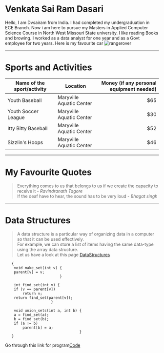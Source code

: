 # Venkata Sai Ram Dasari
Hello, I am Dvsairam from India. I had completed my undergraduation in ECE Branch. Now i am here to pursue my Masters in Applied Computer Science Course in North West Missouri State university. I like reading Books and browing. I worked as a data analyst for one year and as a Govt employee for two years.
Here is my favourite car ![rangerover](Documents/webapps-repos/assignment1-DASARI/rangerover.jpg)

---
# Sports and Activities
|Name of the sport/activity|Location|Money (if any personal equipment needed)|
|---|---|---:|
|Youth Baseball|Maryville Aquatic Center|$65|
|Youth Soccer League|Maryville Aquatic Center|$30|
|Itty Bitty Baseball|Maryville Aquatic Center|$52|
|Sizzlin's Hoops|Maryville Aquatic Center|$46|

---
# My Favourite Quotes
> Everything comes to us that belongs to us if we create the capacity to receive it -  *Ravindranath Tagore* <br>
> If the deaf have to hear, the sound has to be very loud - *Bhagat singh*

---
# Data Structures
> A data structure is a particular way of organizing data in a computer so that it can be used effectively.<br>
For example, we can store a list of items having the same data-type using the array data structure.<br>
Let us have a look at this page [DataStructures](https://www.geeksforgeeks.org/data-structures/)
~~~
   {
    void make_set(int v) {
    parent[v] = v;
                         }

    int find_set(int v) {
    if (v == parent[v])
        return v;
    return find_set(parent[v]);
                     }

    void union_sets(int a, int b) {
    a = find_set(a);
    b = find_set(b);
    if (a != b)
        parent[b] = a;  
                                  }
   }
~~~
Go through this link for program[Code](https://cp-algorithms.com/data_structures/disjoint_set_union.html)



    
   


